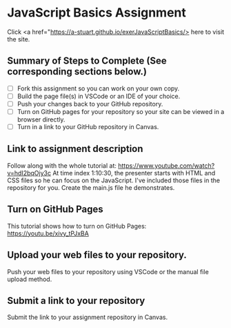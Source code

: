 # JavaScript Basics Assignment

Click <a href="https://a-stuart.github.io/exerJavaScriptBasics/> here </a> to visit the site.

## Summary of Steps to Complete (See corresponding sections below.)

- [ ] Fork this assignment so you can work on your own copy.
- [ ] Build the page file(s) in VSCode or an IDE of your choice.
- [ ] Push your changes back to your GitHub repository.
- [ ] Turn on GitHub pages for your repository so your site can be viewed in a browser directly.
- [ ] Turn in a link to your GitHub repository in Canvas.

## Link to assignment description

Follow along with the whole tutorial at: https://www.youtube.com/watch?v=hdI2bqOjy3c
At time index 1:10:30, the presenter starts with HTML and CSS files so he can focus on the JavaScript. I've included those files in the repository for you. Create the main.js file he demonstrates.

## Turn on GitHub Pages

This tutorial shows how to turn on GitHub Pages: https://youtu.be/xivy_tPJxBA

## Upload your web files to your repository.

Push your web files to your repository using VSCode or the manual file upload method. 

## Submit a link to your repository

Submit the link to your assignment repository in Canvas.
